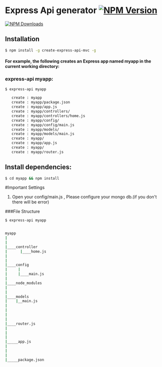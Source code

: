 # Express Api generator [![NPM Version](http://img.shields.io/npm/v/create-express-api-mvc.svg?style=flat)](https://www.npmjs.com/package/create-express-api-mvc)
[![NPM Downloads](https://img.shields.io/npm/dm/create-express-api-mvc.svg?style=flat)](https://www.npmjs.com/package/create-express-api-mvc)


## Installation

```sh
$ npm install -g create-express-api-mvc -g 
```


#### For example, the following creates an Express app named myapp in the current working directory:


### express-api myapp:

```bash
$ express-api myapp

   create : myapp
   create : myapp/package.json
   create : myapp/app.js
   create : myapp/controllers/
   create : myapp/controllers/home.js
   create : myapp/config/
   create : myapp/config/main.js
   create : myapp/models/
   create : myapp/models/main.js
   create : myapp/
   create : myapp/app.js
   create : myapp/
   create : myapp/router.js
   ```
## Install dependencies:  
```bash
$ cd myapp && npm install

```

#Important Settings
   1) Open your config/main.js , Please configure your mongo db.(if you don't there will be error)


###File Structure

```bash
$ express-api myapp


myapp
|
|
|____controller
|      |____home.js
|      
|     
|____config
|     |
|     |____main.js
|
|____node_modules
|
|
|____models
|    |__main.js
|
|
|
|    
|____router.js 
|
|
|
|_____app.js
|
|
|
|_____package.json

 ```
